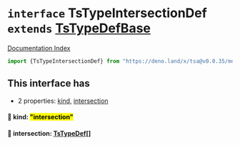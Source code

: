 # `interface` TsTypeIntersectionDef `extends` [TsTypeDefBase](../private.interface.TsTypeDefBase/README.md)

[Documentation Index](../README.md)

```ts
import {TsTypeIntersectionDef} from "https://deno.land/x/tsa@v0.0.35/mod.ts"
```

## This interface has

- 2 properties:
[kind](#-kind-intersection),
[intersection](#-intersection-tstypedef)


#### 📄 kind: <mark>"intersection"</mark>



#### 📄 intersection: [TsTypeDef](../type.TsTypeDef/README.md)\[]



